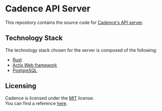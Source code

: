 # Cadence API Server
This repository contains the source code for [Cadence's API server](https://github.com/peter-donovan/cadence).

## Technology Stack
The technology stack chosen for the server is composed of the following:
- [Rust](https://www.rust-lang.org/)
- [Actix Web framework](https://actix.rs/)
- [PostgreSQL](https://postgresql.org/)

## Licensing
Cadence is licensed under the [MIT](LICENSE)&nbsp;license.<br />
You can find a reference [here](https://opensource.org/licenses/MIT).
